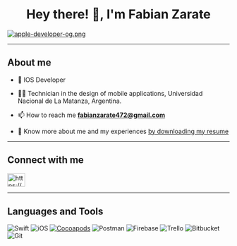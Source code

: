 <h1 align="center">Hey there! 👋, I'm Fabian Zarate</h1>

[![apple-developer-og.png](https://i.postimg.cc/Gt0902jG/apple-developer-og.png)](https://postimg.cc/mzwTCTJg)

 --- 
## About me

- 📲 IOS Developer
- 🧑‍🏫 Technician in the design of mobile applications, Universidad Nacional de La Matanza, Argentina.

- 📫 How to reach me **fabianzarate472@gmail.com**

- 📄 Know more about me and my experiences [by downloading my resume](https://drive.google.com/file/d/1yFjcDuy0OhYj6mAuPjUU9r5gYHoA1Yui/view)

 --- 
## Connect with me

<a href="https://www.linkedin.com/in/fabian-alejandro-zarate/" target="blank"><img align="center" src="https://raw.githubusercontent.com/rahuldkjain/github-profile-readme-generator/master/src/images/icons/Social/linked-in-alt.svg" alt="https://www.linkedin.com/in/eliassvelazquez/" height="30" width="40" /></a>

 --- 
## Languages and Tools

![Swift](https://img.shields.io/badge/swift-F54A2A?style=for-the-badge&logo=swift&logoColor=white)
![iOS](https://img.shields.io/badge/iOS-000000?style=for-the-badge&logo=ios&logoColor=white)
[![Cocoapods](https://img.shields.io/badge/Cocoapods-2EA44F?style=for-the-badge&logo=cocoapods&logoColor=%23EE3322)](https://)
![Postman](https://img.shields.io/badge/Postman-FF6C37?style=for-the-badge&logo=postman&logoColor=white)
![Firebase](https://img.shields.io/badge/Firebase-039BE5?style=for-the-badge&logo=Firebase&logoColor=white)
![Trello](https://img.shields.io/badge/Trello-%23026AA7.svg?style=for-the-badge&logo=Trello&logoColor=white)
![Bitbucket](https://img.shields.io/badge/bitbucket-%230047B3.svg?style=for-the-badge&logo=bitbucket&logoColor=white)
![Git](https://img.shields.io/badge/git-%23F05033.svg?style=for-the-badge&logo=git&logoColor=white)


